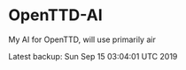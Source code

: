 # OpenTTD-AI
My AI for OpenTTD, will use primarily air

Latest backup: Sun Sep 15 03:04:01 UTC 2019
